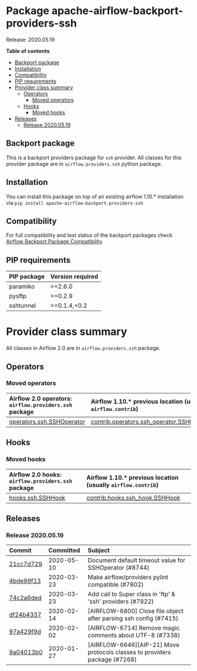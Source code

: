<!--
 Licensed to the Apache Software Foundation (ASF) under one
 or more contributor license agreements.  See the NOTICE file
 distributed with this work for additional information
 regarding copyright ownership.  The ASF licenses this file
 to you under the Apache License, Version 2.0 (the
 "License"); you may not use this file except in compliance
 with the License.  You may obtain a copy of the License at

   http://www.apache.org/licenses/LICENSE-2.0

 Unless required by applicable law or agreed to in writing,
 software distributed under the License is distributed on an
 "AS IS" BASIS, WITHOUT WARRANTIES OR CONDITIONS OF ANY
 KIND, either express or implied.  See the License for the
 specific language governing permissions and limitations
 under the License.
 -->


# Package apache-airflow-backport-providers-ssh

Release: 2020.05.19

**Table of contents**

- [Backport package](#backport-package)
- [Installation](#installation)
- [Compatibility](#compatibility)
- [PIP requirements](#pip-requirements)
- [Provider class summary](#provider-class-summary)
    - [Operators](#operators)
        - [Moved operators](#moved-operators)
    - [Hooks](#hooks)
        - [Moved hooks](#moved-hooks)
- [Releases](#releases)
    - [Release 2020.05.19](#release-20200519)

## Backport package

This is a backport providers package for `ssh` provider. All classes for this provider package
are in `airflow.providers.ssh` python package.

## Installation

You can install this package on top of an existing airflow 1.10.* installation via
`pip install apache-airflow-backport-providers-ssh`

## Compatibility

For full compatibility and test status of the backport packages check
[Airflow Backport Package Compatibility](https://cwiki.apache.org/confluence/display/AIRFLOW/Backported+providers+packages+for+Airflow+1.10.*+series)

## PIP requirements

| PIP package   | Version required   |
|:--------------|:-------------------|
| paramiko      | &gt;=2.6.0            |
| pysftp        | &gt;=0.2.9            |
| sshtunnel     | &gt;=0.1.4,&lt;0.2       |

# Provider class summary

All classes in Airflow 2.0 are in `airflow.providers.ssh` package.


## Operators




### Moved operators

| Airflow 2.0 operators: `airflow.providers.ssh` package                                                            | Airflow 1.10.* previous location (usually `airflow.contrib`)                                                                                |
|:------------------------------------------------------------------------------------------------------------------|:--------------------------------------------------------------------------------------------------------------------------------------------|
| [operators.ssh.SSHOperator](https://github.com/apache/airflow/blob/master/airflow/providers/ssh/operators/ssh.py) | [contrib.operators.ssh_operator.SSHOperator](https://github.com/apache/airflow/blob/v1-10-stable/airflow/contrib/operators/ssh_operator.py) |





## Hooks



### Moved hooks

| Airflow 2.0 hooks: `airflow.providers.ssh` package                                                    | Airflow 1.10.* previous location (usually `airflow.contrib`)                                                            |
|:------------------------------------------------------------------------------------------------------|:------------------------------------------------------------------------------------------------------------------------|
| [hooks.ssh.SSHHook](https://github.com/apache/airflow/blob/master/airflow/providers/ssh/hooks/ssh.py) | [contrib.hooks.ssh_hook.SSHHook](https://github.com/apache/airflow/blob/v1-10-stable/airflow/contrib/hooks/ssh_hook.py) |






## Releases

### Release 2020.05.19

| Commit                                                                                         | Committed   | Subject                                                                    |
|:-----------------------------------------------------------------------------------------------|:------------|:---------------------------------------------------------------------------|
| [21cc7d729](https://github.com/apache/airflow/commit/21cc7d729827e9f3af0698bf647b2d41fc87b11c) | 2020-05-10  | Document default timeout value for SSHOperator (#8744)                     |
| [4bde99f13](https://github.com/apache/airflow/commit/4bde99f1323d72f6c84c1548079d5e98fc0a2a9a) | 2020-03-23  | Make airflow/providers pylint compatible (#7802)                           |
| [74c2a6ded](https://github.com/apache/airflow/commit/74c2a6ded4d615de8e1b1c04a25146344138e920) | 2020-03-23  | Add call to Super class in &#39;ftp&#39; &amp; &#39;ssh&#39; providers (#7822)                 |
| [df24b4337](https://github.com/apache/airflow/commit/df24b43370ca5812273ecd91d35104e023a407e6) | 2020-02-14  | [AIRFLOW-6800] Close file object after parsing ssh config (#7415)          |
| [97a429f9d](https://github.com/apache/airflow/commit/97a429f9d0cf740c5698060ad55f11e93cb57b55) | 2020-02-02  | [AIRFLOW-6714] Remove magic comments about UTF-8 (#7338)                   |
| [9a04013b0](https://github.com/apache/airflow/commit/9a04013b0e40b0d744ff4ac9f008491806d60df2) | 2020-01-27  | [AIRFLOW-6646][AIP-21] Move protocols classes to providers package (#7268) |
